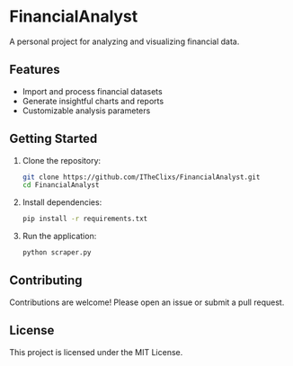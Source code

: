 # FinancialAnalyst

A personal project for analyzing and visualizing financial data.

## Features

- Import and process financial datasets
- Generate insightful charts and reports
- Customizable analysis parameters

## Getting Started

1. Clone the repository:
    ```bash
    git clone https://github.com/ITheClixs/FinancialAnalyst.git
    cd FinancialAnalyst
    ```
2. Install dependencies:
    ```bash
    pip install -r requirements.txt
    ```
3. Run the application:
    ```bash
    python scraper.py
    ```

## Contributing

Contributions are welcome! Please open an issue or submit a pull request.

## License

This project is licensed under the MIT License.
